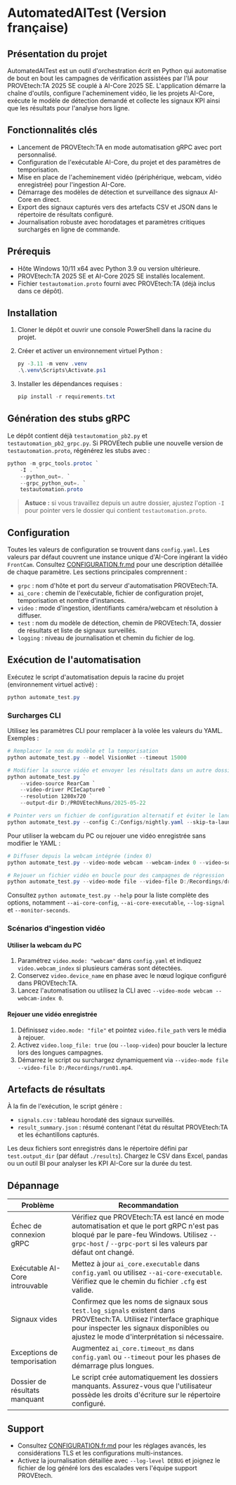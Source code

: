 # AutomatedAITest (Version française)

## Présentation du projet

AutomatedAITest est un outil d'orchestration écrit en Python qui automatise de bout en bout les campagnes de vérification assistées par l'IA pour PROVEtech:TA 2025 SE couplé à AI-Core 2025 SE. L'application démarre la chaîne d'outils, configure l'acheminement vidéo, lie les projets AI-Core, exécute le modèle de détection demandé et collecte les signaux KPI ainsi que les résultats pour l'analyse hors ligne.

## Fonctionnalités clés

- Lancement de PROVEtech:TA en mode automatisation gRPC avec port personnalisé.
- Configuration de l'exécutable AI-Core, du projet et des paramètres de temporisation.
- Mise en place de l'acheminement vidéo (périphérique, webcam, vidéo enregistrée) pour l'ingestion AI-Core.
- Démarrage des modèles de détection et surveillance des signaux AI-Core en direct.
- Export des signaux capturés vers des artefacts CSV et JSON dans le répertoire de résultats configuré.
- Journalisation robuste avec horodatages et paramètres critiques surchargés en ligne de commande.

## Prérequis

- Hôte Windows 10/11 x64 avec Python 3.9 ou version ultérieure.
- PROVEtech:TA 2025 SE et AI-Core 2025 SE installés localement.
- Fichier `testautomation.proto` fourni avec PROVEtech:TA (déjà inclus dans ce dépôt).

## Installation

1. Cloner le dépôt et ouvrir une console PowerShell dans la racine du projet.
2. Créer et activer un environnement virtuel Python :

   ```powershell
   py -3.11 -m venv .venv
   .\.venv\Scripts\Activate.ps1
   ```

3. Installer les dépendances requises :

   ```powershell
   pip install -r requirements.txt
   ```

## Génération des stubs gRPC

Le dépôt contient déjà `testautomation_pb2.py` et `testautomation_pb2_grpc.py`. Si PROVEtech publie une nouvelle version de `testautomation.proto`, régénérez les stubs avec :

```powershell
python -m grpc_tools.protoc `
    -I . `
    --python_out=. `
    --grpc_python_out=. `
    testautomation.proto
```

> **Astuce :** si vous travaillez depuis un autre dossier, ajustez l'option `-I` pour pointer vers le dossier qui contient `testautomation.proto`.

## Configuration

Toutes les valeurs de configuration se trouvent dans `config.yaml`. Les valeurs par défaut couvrent une instance unique d'AI-Core ingérant la vidéo `FrontCam`. Consultez [CONFIGURATION.fr.md](CONFIGURATION.fr.md) pour une description détaillée de chaque paramètre. Les sections principales comprennent :

- `grpc` : nom d'hôte et port du serveur d'automatisation PROVEtech:TA.
- `ai_core` : chemin de l'exécutable, fichier de configuration projet, temporisation et nombre d'instances.
- `video` : mode d'ingestion, identifiants caméra/webcam et résolution à diffuser.
- `test` : nom du modèle de détection, chemin de PROVEtech:TA, dossier de résultats et liste de signaux surveillés.
- `logging` : niveau de journalisation et chemin du fichier de log.

## Exécution de l'automatisation

Exécutez le script d'automatisation depuis la racine du projet (environnement virtuel activé) :

```powershell
python automate_test.py
```

### Surcharges CLI

Utilisez les paramètres CLI pour remplacer à la volée les valeurs du YAML. Exemples :

```powershell
# Remplacer le nom du modèle et la temporisation
python automate_test.py --model VisionNet --timeout 15000

# Modifier la source vidéo et envoyer les résultats dans un autre dossier
python automate_test.py `
    --video-source RearCam `
    --video-driver PCIeCapture0 `
    --resolution 1280x720 `
    --output-dir D:/PROVEtechRuns/2025-05-22

# Pointer vers un fichier de configuration alternatif et éviter le lancement de PROVEtech:TA
python automate_test.py --config C:/Configs/nightly.yaml --skip-ta-launch
```

Pour utiliser la webcam du PC ou rejouer une vidéo enregistrée sans modifier le YAML :

```powershell
# Diffuser depuis la webcam intégrée (index 0)
python automate_test.py --video-mode webcam --webcam-index 0 --video-source PCWebcam

# Rejouer un fichier vidéo en boucle pour des campagnes de régression
python automate_test.py --video-mode file --video-file D:/Recordings/drive.mp4 --loop-video
```

Consultez `python automate_test.py --help` pour la liste complète des options, notamment `--ai-core-config`, `--ai-core-executable`, `--log-signal` et `--monitor-seconds`.

### Scénarios d'ingestion vidéo

#### Utiliser la webcam du PC

1. Paramétrez `video.mode: "webcam"` dans `config.yaml` et indiquez `video.webcam_index` si plusieurs caméras sont détectées.
2. Conservez `video.device_name` en phase avec le nœud logique configuré dans PROVEtech:TA.
3. Lancez l'automatisation ou utilisez la CLI avec `--video-mode webcam --webcam-index 0`.

#### Rejouer une vidéo enregistrée

1. Définissez `video.mode: "file"` et pointez `video.file_path` vers le média à rejouer.
2. Activez `video.loop_file: true` (ou `--loop-video`) pour boucler la lecture lors des longues campagnes.
3. Démarrez le script ou surchargez dynamiquement via `--video-mode file --video-file D:/Recordings/run01.mp4`.

## Artefacts de résultats

À la fin de l'exécution, le script génère :

- `signals.csv` : tableau horodaté des signaux surveillés.
- `result_summary.json` : résumé contenant l'état du résultat PROVEtech:TA et les échantillons capturés.

Les deux fichiers sont enregistrés dans le répertoire défini par `test.output_dir` (par défaut `./results`). Chargez le CSV dans Excel, pandas ou un outil BI pour analyser les KPI AI-Core sur la durée du test.

## Dépannage

| Problème | Recommandation |
| -------- | --------------- |
| Échec de connexion gRPC | Vérifiez que PROVEtech:TA est lancé en mode automatisation et que le port gRPC n'est pas bloqué par le pare-feu Windows. Utilisez `--grpc-host` / `--grpc-port` si les valeurs par défaut ont changé. |
| Exécutable AI-Core introuvable | Mettez à jour `ai_core.executable` dans `config.yaml` ou utilisez `--ai-core-executable`. Vérifiez que le chemin du fichier `.cfg` est valide. |
| Signaux vides | Confirmez que les noms de signaux sous `test.log_signals` existent dans PROVEtech:TA. Utilisez l'interface graphique pour inspecter les signaux disponibles ou ajustez le mode d'interprétation si nécessaire. |
| Exceptions de temporisation | Augmentez `ai_core.timeout_ms` dans `config.yaml` ou `--timeout` pour les phases de démarrage plus longues. |
| Dossier de résultats manquant | Le script crée automatiquement les dossiers manquants. Assurez-vous que l'utilisateur possède les droits d'écriture sur le répertoire configuré. |

## Support

- Consultez [CONFIGURATION.fr.md](CONFIGURATION.fr.md) pour les réglages avancés, les considérations TLS et les configurations multi-instances.
- Activez la journalisation détaillée avec `--log-level DEBUG` et joignez le fichier de log généré lors des escalades vers l'équipe support PROVEtech.
